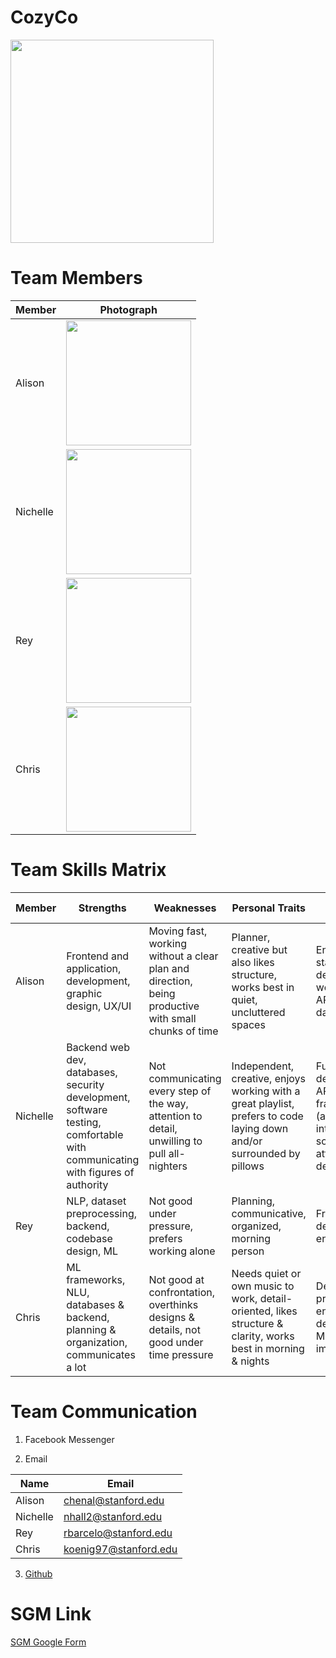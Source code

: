 # CozyCo

<img src="https://github.com/StanfordCS194/Team-5/blob/master/team-photos/cozyco-logo.png" width="325">

# Team Members

Member | Photograph
-------|-----------
Alison | <img src="https://github.com/StanfordCS194/Team-5/blob/master/team-photos/alison.jpg" width="200">
Nichelle | <img src="https://github.com/StanfordCS194/Team-5/blob/master/team-photos/nichelle.jpg" width="200">
Rey | <img src="https://github.com/StanfordCS194/Team-5/blob/master/team-photos/rey.JPG" width="200">
Chris | <img src="https://github.com/StanfordCS194/Team-5/blob/master/team-photos/chris.jpg" width="200">

# Team Skills Matrix

Member | Strengths | Weaknesses | Personal Traits | Desired Growth
-------|-----------|------------|-----------------|---------------
Alison | Frontend and application, development, graphic design, UX/UI | Moving fast, working without a clear plan and direction, being productive with small chunks of time | Planner, creative but also likes structure, works best in quiet, uncluttered spaces | End to end, full stack development working with APIs, databases
Nichelle | Backend web dev, databases, security development, software testing, comfortable with communicating with figures of authority | Not communicating every step of the way, attention to detail, unwilling to pull all-nighters | Independent, creative, enjoys working with a great playlist, prefers to code laying down and/or surrounded by pillows | Full stack development, API, ML frameworks (and their integration into software), attention to detail
Rey | NLP, dataset preprocessing, backend, codebase design, ML | Not good under pressure, prefers working alone | Planning, communicative, organized, morning person | Frontend, UI design, end to end, marketing
Chris | ML frameworks, NLU, databases & backend, planning & organization, communicates a lot | Not good at confrontation, overthinks designs & details, not good under time pressure | Needs quiet or own music to work, detail-oriented, likes structure & clarity, works best in morning & nights | Design & prototyping, end to end development, ML system implementation

# Team Communication

1. Facebook Messenger

2. Email 

Name | Email
-----|------
Alison | chenal@stanford.edu
Nichelle | nhall2@stanford.edu
Rey | rbarcelo@stanford.edu
Chris | koenig97@stanford.edu

3. [Github](https://github.com/StanfordCS194/Team-5)

# SGM Link

[SGM Google Form](https://docs.google.com/forms/d/e/1FAIpQLSe-e950tARgU8FuU7DBpIW-WLCVlDO5DmnUbI0FcAzp_BcDJw/viewform?usp=sf_link)
